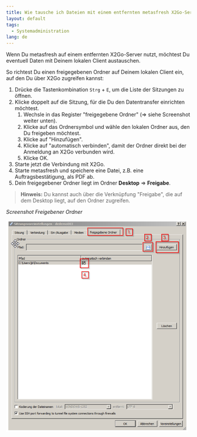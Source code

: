 ```yaml
---
title: Wie tausche ich Dateien mit einem entfernten metasfresh X2Go-Server aus?
layout: default
tags:
  - Systemadministration
lang: de
---
```


Wenn Du metasfresh auf einem entfernten X2Go-Server nutzt, möchtest Du eventuell Daten mit Deinem lokalen Client austauschen.

So richtest Du einen freigegebenen Ordner auf Deinem lokalen Client ein, auf den Du über X2Go zugreifen kannst:

1. Drücke die Tastenkombination `Strg` + `E`, um die Liste der Sitzungen zu öffnen.
1. Klicke doppelt auf die Sitzung, für die Du den Datentransfer einrichten möchtest.
   1. Wechsle in das Register "freigegebene Ordner" (=> siehe Screenshot weiter unten).
   1. Klicke auf das Ordnersymbol und wähle den lokalen Ordner aus, den Du freigeben möchtest.
   1. Klicke auf "Hinzufügen".
   1. Klicke auf "automatisch verbinden", damit der Ordner direkt bei der Anmeldung an X2Go verbunden wird.
   1. Klicke OK.
1. Starte jetzt die Verbindung mit X2Go.
1. Starte metasfresh und speichere eine Datei, z.B. eine Auftragsbestätigung, als PDF ab.
1. Dein freigegebener Ordner liegt im Ordner **Desktop** => **Freigabe**.
 >**Hinweis:** Du kannst auch über die Verknüpfung "Freigabe", die auf dem Desktop liegt, auf den Ordner zugreifen.



*Screenshot Freigebener Ordner*

![X2Go](../images/de_x2go_ordnerfreigabe.png)
